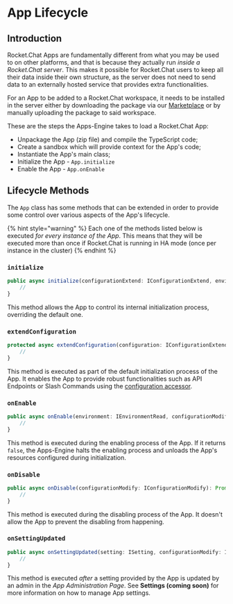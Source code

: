 # App Lifecycle

## Introduction

Rocket.Chat Apps are fundamentally different from what you may be used to on other platforms, and that is because they actually run _inside a Rocket.Chat server_. This makes it possible for Rocket.Chat users to keep all their data inside their own structure, as the server does not need to send data to an externally hosted service that provides extra functionalities.

For an App to be added to a Rocket.Chat workspace, it needs to be installed in the server either by downloading the package via our [Marketplace](http://marketplace.rocket.chat) or by manually uploading the package to said workspace.

These are the steps the Apps-Engine takes to load a Rocket.Chat App:

* Unpackage the App \(zip file\) and compile the TypeScript code;
* Create a sandbox which will provide context for the App's code;
* Instantiate the App's main class;
* Initialize the App - `App.initialize`
* Enable the App - `App.onEnable`

## Lifecycle Methods

The `App` class has some methods that can be extended in order to provide some control over various aspects of the App's lifecycle.

{% hint style="warning" %}
Each one of the methods listed below is executed _for every instance of the App_. This means that they will be executed more than once if Rocket.Chat is running in HA mode \(once per instance in the cluster\)
{% endhint %}

### `initialize`

```typescript
public async initialize(configurationExtend: IConfigurationExtend, environmentRead: IEnvironmentRead): Promise<void> {
    //
}
```

This method allows the App to control its internal initialization process, overriding the default one.

### `extendConfiguration`

```typescript
protected async extendConfiguration(configuration: IConfigurationExtend, environment: IEnvironmentRead): Promise<void> {
    //
}
```

This method is executed as part of the default initialization process of the App. It enables the App to provide robust functionalities such as API Endpoints or Slash Commands using the [configuration accessor](https://rocketchat.github.io/Rocket.Chat.Apps-engine/interfaces/iconfigurationextend.html).

### `onEnable`

```typescript
public async onEnable(environment: IEnvironmentRead, configurationModify: IConfigurationModify): Promise<boolean> {
    //
}
```

This method is executed during the enabling process of the App. If it returns `false`, the Apps-Engine halts the enabling process and unloads the App's resources configured during initialization.

### `onDisable`

```typescript
public async onDisable(configurationModify: IConfigurationModify): Promise<void> {
    //
}
```

This method is executed during the disabling process of the App. It doesn't allow the App to prevent the disabling from happening.

### `onSettingUpdated`

```typescript
public async onSettingUpdated(setting: ISetting, configurationModify: IConfigurationModify, read: IRead, http: IHttp): Promise<void> {
    //
}
```

This method is executed _after_ a setting provided by the App is updated by an admin in the _App Administration Page_. See **Settings \(coming soon\)** for more information on how to manage App settings.

